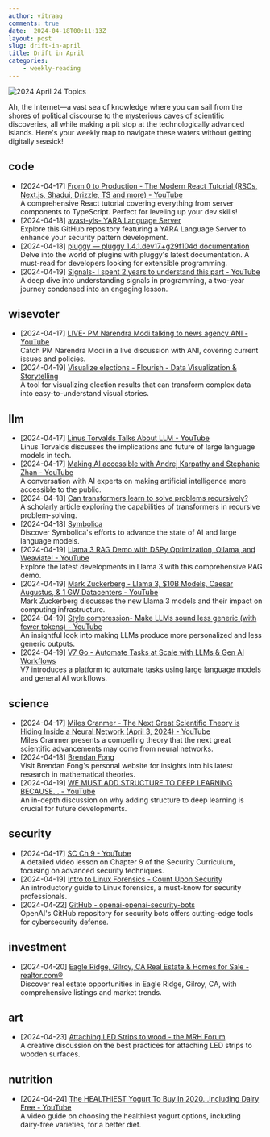 ```yaml
---
author: vitraag
comments: true
date:  2024-04-18T00:11:13Z
layout: post
slug: drift-in-april
title: Drift in April
categories: 
    - weekly-reading
---
```

![2024 April 24 Topics](https://images.unsplash.com/photo-1461599974261-7a1559ac5267?q=80&w=2070&auto=format&fit=crop&ixlib=rb-4.0.3&ixid=M3wxMjA3fDB8MHxwaG90by1wYWdlfHx8fGVufDB8fHx8fA%3D%3D) 

Ah, the Internet—a vast sea of knowledge where you can sail from the shores of political discourse to the mysterious caves of scientific discoveries, all while making a pit stop at the technologically advanced islands. Here's your weekly map to navigate these waters without getting digitally seasick!

## code
- [2024-04-17] [From 0 to Production - The Modern React Tutorial (RSCs, Next.js, Shadui, Drizzle, TS and more) - YouTube](https://www.youtube.com/watch?v=d5x0JCZbAJs)  
  A comprehensive React tutorial covering everything from server components to TypeScript. Perfect for leveling up your dev skills!
- [2024-04-18] [avast-yls- YARA Language Server](https://github.com/avast/yls)  
  Explore this GitHub repository featuring a YARA Language Server to enhance your security pattern development.
- [2024-04-18] [pluggy — pluggy 1.4.1.dev17+g29f104d documentation](https://pluggy.readthedocs.io/en/latest/)  
  Delve into the world of plugins with pluggy's latest documentation. A must-read for developers looking for extensible programming.
- [2024-04-19] [Signals- I spent 2 years to understand this part - YouTube](https://www.youtube.com/watch?v=d0gS5TXarXc)  
  A deep dive into understanding signals in programming, a two-year journey condensed into an engaging lesson.

## wisevoter
- [2024-04-17] [LIVE- PM Narendra Modi talking to news agency ANI - YouTube](https://www.youtube.com/watch?v=3KcOLPGXvXM)  
  Catch PM Narendra Modi in a live discussion with ANI, covering current issues and policies.
- [2024-04-19] [Visualize elections - Flourish - Data Visualization & Storytelling](https://flourish.studio/resources/elections/)  
  A tool for visualizing election results that can transform complex data into easy-to-understand visual stories.

## llm
- [2024-04-17] [Linus Torvalds Talks About LLM - YouTube](https://www.youtube.com/watch?v=w7-gJicosyA&t=5s)  
  Linus Torvalds discusses the implications and future of large language models in tech.
- [2024-04-17] [Making AI accessible with Andrej Karpathy and Stephanie Zhan - YouTube](https://www.youtube.com/watch?v=c3b-JASoPi0)  
  A conversation with AI experts on making artificial intelligence more accessible to the public.
- [2024-04-18] [Can transformers learn to solve problems recursively?](https://arxiv.org/pdf/2305.14699.pdf)  
  A scholarly article exploring the capabilities of transformers in recursive problem-solving.
- [2024-04-18] [Symbolica](https://symbolica.ai/)  
  Discover Symbolica's efforts to advance the state of AI and large language models.
- [2024-04-19] [Llama 3 RAG Demo with DSPy Optimization, Ollama, and Weaviate! - YouTube](https://www.youtube.com/watch?v=1h3_h8t3L14)  
  Explore the latest developments in Llama 3 with this comprehensive RAG demo.
- [2024-04-19] [Mark Zuckerberg - Llama 3, $10B Models, Caesar Augustus, & 1 GW Datacenters - YouTube](https://www.youtube.com/watch?v=bc6uFV9CJGg)  
  Mark Zuckerberg discusses the new Llama 3 models and their impact on computing infrastructure.
- [2024-04-19] [Style compression- Make LLMs sound less generic (with fewer tokens) - YouTube](https://www.youtube.com/watch?v=1_8TN66yIT4)  
  An insightful look into making LLMs produce more personalized and less generic outputs.
- [2024-04-19] [V7 Go - Automate Tasks at Scale with LLMs & Gen AI Workflows](https://www.v7labs.com/go)  
  V7 introduces a platform to automate tasks using large language models and general AI workflows.

## science
- [2024-04-17] [Miles Cranmer - The Next Great Scientific Theory is Hiding Inside a Neural Network (April 3, 2024) - YouTube](https://www.youtube.com/watch?v=fk2r8y5TfNY&t=10s)  
  Miles Cranmer presents a compelling theory that the next great scientific advancements may come from neural networks.
- [2024-04-18] [Brendan Fong](http://www.brendanfong.com/)  
  Visit Brendan Fong's personal website for insights into his latest research in mathematical theories.
- [2024-04-19] [WE MUST ADD STRUCTURE TO DEEP LEARNING BECAUSE... - YouTube](https://www.youtube.com/watch?v=rie-9AEhYdY&t=5835s)  
  An in-depth discussion on why adding structure to deep learning is crucial for future developments.

## security
- [2024-04-17] [SC Ch 9 - YouTube](https://www.youtube.com/watch?v=-YxmUlGtm_A&t=876s)  
  A detailed video lesson on Chapter 9 of the Security Curriculum, focusing on advanced security techniques.
- [2024-04-19] [Intro to Linux Forensics - Count Upon Security](https://countuponsecurity.com/2017/04/12/intro-to-linux-forensics/)  
  An introductory guide to Linux forensics, a must-know for security professionals.
- [2024-04-22] [GitHub - openai-openai-security-bots](https://github.com/openai/openai-security-bots)  
  OpenAI's GitHub repository for security bots offers cutting-edge tools for cybersecurity defense.

## investment
- [2024-04-20] [Eagle Ridge, Gilroy, CA Real Estate & Homes for Sale - realtor.com®](https://www.realtor.com/realestateandhomes-search/Eagle-Ridge_Gilroy_CA)  
  Discover real estate opportunities in Eagle Ridge, Gilroy, CA, with comprehensive listings and market trends.

## art
- [2024-04-23] [Attaching LED Strips to wood - the MRH Forum](https://forum.mrhmag.com/post/attaching-led-strips-to-wood-12213665)  
  A creative discussion on the best practices for attaching LED strips to wooden surfaces.

## nutrition
- [2024-04-24] [The HEALTHIEST Yogurt To Buy In 2020...Including Dairy Free - YouTube](https://m.youtube.com/watch?v=bq4_gBdtf-0&si=DeEe0EYB99m03gFo)  
  A video guide on choosing the healthiest yogurt options, including dairy-free varieties, for a better diet.


